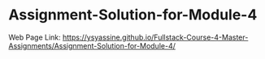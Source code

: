 # Assignment-Solution-for-Module-4

Web Page Link: https://ysyassine.github.io/Fullstack-Course-4-Master-Assignments/Assignment-Solution-for-Module-4/
